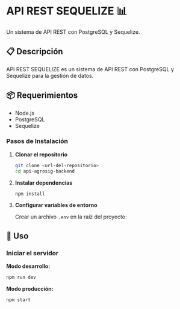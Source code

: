 # API REST SEQUELIZE 📊

Un sistema de API REST con PostgreSQL y Sequelize.

## 📋 Descripción

API REST SEQUELIZE es un sistema de API REST con PostgreSQL y Sequelize para la gestión de datos.

## 📦 Requerimientos

- Node.js
- PostgreSQL
- Sequelize

### Pasos de Instalación

1. **Clonar el repositorio**

   ```bash
   git clone <url-del-repositorio>
   cd api-agrosig-backend
   ```

2. **Instalar dependencias**

   ```bash
   npm install
   ```

3. **Configurar variables de entorno**

   Crear un archivo `.env` en la raíz del proyecto:

## 🚀 Uso

### Iniciar el servidor

**Modo desarrollo:**

```bash
npm run dev
```

**Modo producción:**

```bash
npm start
```